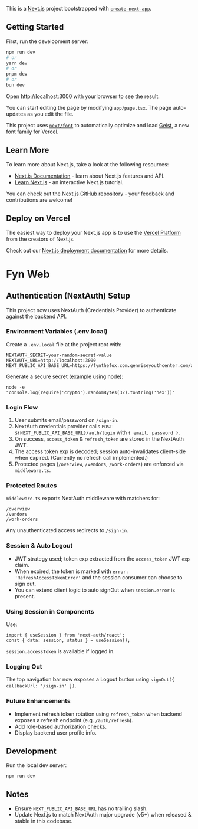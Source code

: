 This is a [Next.js](https://nextjs.org) project bootstrapped with [`create-next-app`](https://nextjs.org/docs/app/api-reference/cli/create-next-app).

## Getting Started

First, run the development server:

```bash
npm run dev
# or
yarn dev
# or
pnpm dev
# or
bun dev
```

Open [http://localhost:3000](http://localhost:3000) with your browser to see the result.

You can start editing the page by modifying `app/page.tsx`. The page auto-updates as you edit the file.

This project uses [`next/font`](https://nextjs.org/docs/app/building-your-application/optimizing/fonts) to automatically optimize and load [Geist](https://vercel.com/font), a new font family for Vercel.

## Learn More

To learn more about Next.js, take a look at the following resources:

- [Next.js Documentation](https://nextjs.org/docs) - learn about Next.js features and API.
- [Learn Next.js](https://nextjs.org/learn) - an interactive Next.js tutorial.

You can check out [the Next.js GitHub repository](https://github.com/vercel/next.js) - your feedback and contributions are welcome!

## Deploy on Vercel

The easiest way to deploy your Next.js app is to use the [Vercel Platform](https://vercel.com/new?utm_medium=default-template&filter=next.js&utm_source=create-next-app&utm_campaign=create-next-app-readme) from the creators of Next.js.

Check out our [Next.js deployment documentation](https://nextjs.org/docs/app/building-your-application/deploying) for more details.

# Fyn Web

## Authentication (NextAuth) Setup

This project now uses NextAuth (Credentials Provider) to authenticate against the backend API.

### Environment Variables (.env.local)

Create a `.env.local` file at the project root with:

```
NEXTAUTH_SECRET=your-random-secret-value
NEXTAUTH_URL=http://localhost:3000
NEXT_PUBLIC_API_BASE_URL=https://fynthefox.com.genriseyouthcenter.com/api
```

Generate a secure secret (example using node):

```
node -e "console.log(require('crypto').randomBytes(32).toString('hex'))"
```

### Login Flow

1. User submits email/password on `/sign-in`.
2. NextAuth credentials provider calls `POST ${NEXT_PUBLIC_API_BASE_URL}/auth/login` with `{ email, password }`.
3. On success, `access_token` & `refresh_token` are stored in the NextAuth JWT.
4. The access token exp is decoded; session auto-invalidates client-side when expired. (Currently no refresh call implemented.)
5. Protected pages (`/overview`, `/vendors`, `/work-orders`) are enforced via `middleware.ts`.

### Protected Routes

`middleware.ts` exports NextAuth middleware with matchers for:

```
/overview
/vendors
/work-orders
```

Any unauthenticated access redirects to `/sign-in`.

### Session & Auto Logout

- JWT strategy used; token exp extracted from the `access_token` JWT `exp` claim.
- When expired, the token is marked with `error: 'RefreshAccessTokenError'` and the session consumer can choose to sign out.
- You can extend client logic to auto signOut when `session.error` is present.

### Using Session in Components

Use:

```tsx
import { useSession } from 'next-auth/react';
const { data: session, status } = useSession();
```

`session.accessToken` is available if logged in.

### Logging Out

The top navigation bar now exposes a Logout button using `signOut({ callbackUrl: '/sign-in' })`.

### Future Enhancements

- Implement refresh token rotation using `refresh_token` when backend exposes a refresh endpoint (e.g. `/auth/refresh`).
- Add role-based authorization checks.
- Display backend user profile info.

## Development

Run the local dev server:

```
npm run dev
```

## Notes

- Ensure `NEXT_PUBLIC_API_BASE_URL` has no trailing slash.
- Update Next.js to match NextAuth major upgrade (v5+) when released & stable in this codebase.
